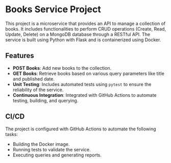# Books Service Project

This project is a microservice that provides an API to manage a collection of books. It includes functionalities to perform CRUD operations (Create, Read, Update, Delete) on a MongoDB database through a RESTful API. The service is built using Python with Flask and is containerized using Docker. 

## Features

- **POST Books**: Add new books to the collection.
- **GET Books**: Retrieve books based on various query parameters like title and published date.
- **Unit Testing**: Includes automated tests using `pytest` to ensure the reliability of the service.
- **Continuous Integration**: Integrated with GitHub Actions to automate testing, building, and querying.

## CI/CD

The project is configured with GitHub Actions to automate the following tasks:
- Building the Docker image.
- Running tests to validate the service.
- Executing queries and generating reports.
